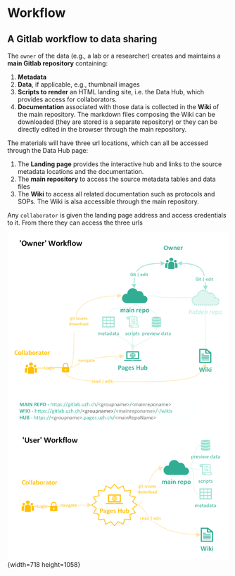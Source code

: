 # Workflow

## A Gitlab workflow to data sharing

The `owner` of the data (e.g., a lab or a researcher) creates and maintains a **main Gitlab repository** containing:

1. **Metadata**
2. **Data**, if applicable, e.g., thumbnail images
3. **Scripts to render** an HTML landing site, i.e. the Data Hub, which provides access for collaborators.
4. **Documentation** associated with those data is collected in the **Wiki** of the main repository. The markdown files composing the Wiki can be downloaded (they are stored is a separate repository) or they can be directly edited in the browser through the main repository. 

The materials will have three url locations, which can all be accessed through the Data Hub page:

1. The **Landing page** provides the interactive hub and links to the source metadata locations and the documentation.
2. The **main repository** to access the source metadata tables and data files
3. The **Wiki** to access all related documentation such as protocols and SOPs. The Wiki is alsa accessible through the main repository.

Any `collaborator` is given the landing page address and access credentials to it. From there they can access the three urls

![Gitlab_basic](uploads/d861221e7e6f9a7592023f31288d901a/Gitlab_basic.png){width=718 height=1058}